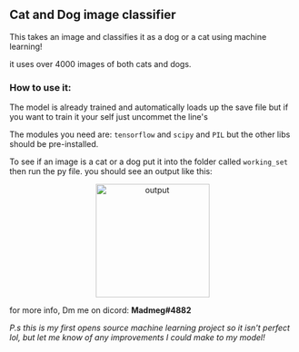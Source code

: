 ## Cat and Dog image classifier

This takes an image and classifies it as a dog or a cat using machine learning!

it uses over 4000 images of both cats and dogs.

### How to use it:
The model is already trained and automatically loads up the save file but if you want to train it your self just uncommet
the line's

The modules you need are:
`tensorflow` and `scipy` and `PIL` but the other libs should be pre-installed.

To see if an image is a cat or a dog put it into the folder called `working_set` then run the py file.
you should see an output like this:

<p align="center">
  <img src="https://i.ibb.co/w4njthr/Untitled.png" width="200" alt="output">
</p>

for more info, Dm me on dicord:
**Madmeg#4882**




_P.s this is my first opens source machine learning project so it isn't perfect lol, but let me know of any improvements I could make to my model!_ 
